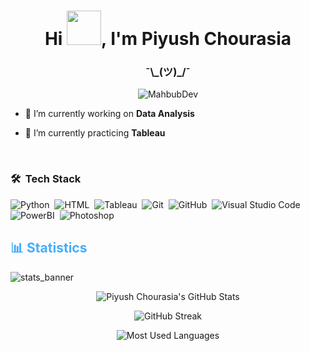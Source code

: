 <h1 align="center">Hi <img src="https://github.com/NoobMahbub/NoobMahbub/blob/main/Wave.gif" height="55px" width="55px">, I'm Piyush Chourasia</h1>
<h3 align="center">¯\_(ツ)_/¯

></h3>
<p align="center"> <img src="dev-working.gif" alt="MahbubDev"/> </p>

- 🔭 I’m currently working on **Data Analysis**

- 🌱 I’m currently practicing **Tableau**




<br />

### 🛠 &nbsp;Tech Stack



![Python](https://img.shields.io/badge/-Python-05122A?style=flat&logo=Python)&nbsp;
![HTML](https://img.shields.io/badge/-HTML-05122A?style=flat&logo=HTML5)&nbsp;
![Tableau](https://img.shields.io/badge/-Tableau-05122A?style=flat&logo=tableau3&logoColor=1572B6)&nbsp;
![Git](https://img.shields.io/badge/-Git-05122A?style=flat&logo=git)&nbsp;
![GitHub](https://img.shields.io/badge/-GitHub-05122A?style=flat&logo=github)&nbsp;
![Visual Studio Code](https://img.shields.io/badge/-Visual%20Studio%20Code-05122A?style=flat&logo=visual-studio-code&logoColor=007ACC)&nbsp;
![PowerBI](https://img.shields.io/badge/-Powerbi-05122A?style=flat&logo=PowerBi)&nbsp;
![Photoshop](https://img.shields.io/badge/-Photoshop-05122A?style=flat&logo=adobe-photoshop)&nbsp;
<br />
<h2 style="color: #44AEFB">📊 Statistics</h2>

![stats_banner](https://user-images.githubusercontent.com/78341798/194534778-d662496c-ae00-4e8d-ae9b-b90912054e7f.gif)


<div class="stats" align="center">

![Piyush Chourasia's GitHub Stats](https://github-readme-stats.vercel.app/api?username=piyushchourasia05&hide=stars&count_private=true&show_icons=true&theme=algolia&border_radius=20)

![GitHub Streak](https://streak-stats.demolab.com?user=piyushchourasia05&count_private=true&theme=algolia&border_radius=20)

![Most Used Languages](https://github-readme-stats.vercel.app/api/top-langs/?username=piyushchourasia05&show_icons=true&theme=algolia&border_radius=20) 
    

<!--![Most Used Languages](https://github-readme-stats.vercel.app/api/top-langs/?username=piyushchourasia05&layout=compact&show_icons=true&theme=algolia&border_radius=20)-->
</div>


<p>

</p>
